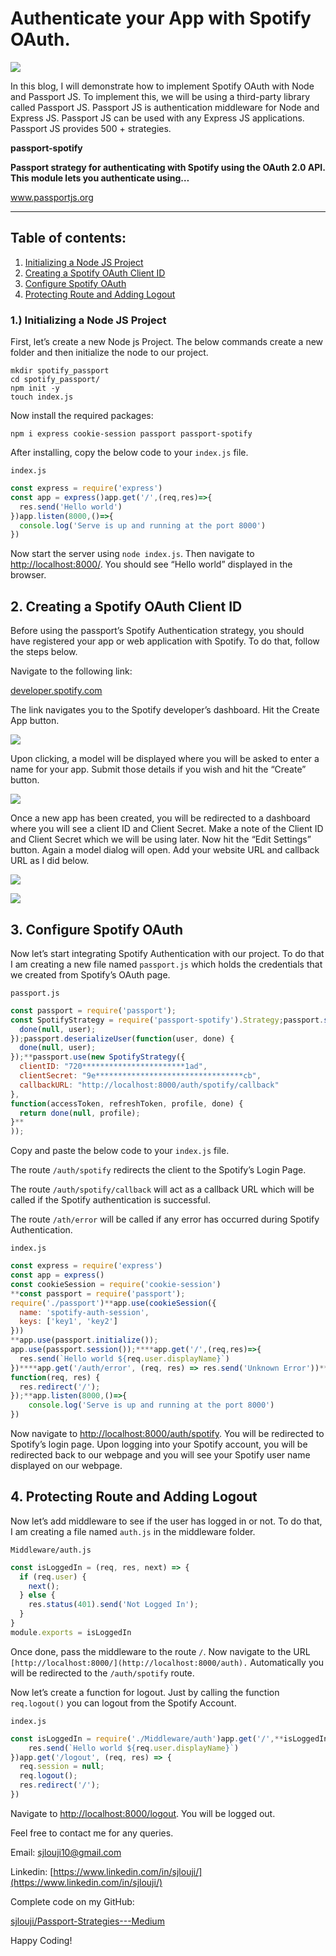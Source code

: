 # Authenticate your App with Spotify OAuth.

![](https://miro.medium.com/max/1400/1*0uR3pFpaPFeSpvDJfYAe0g.png)

In this blog, I will demonstrate how to implement Spotify OAuth with Node and Passport JS. To implement this, we will be using a third-party library called Passport JS. Passport JS is authentication middleware for Node and Express JS. Passport JS can be used with any Express JS applications. Passport JS provides 500 + strategies.

__passport-spotify__

__Passport strategy for authenticating with Spotify using the OAuth 2.0 API. This module lets you authenticate using…__

www.passportjs.org

[](http://www.passportjs.org/packages/passport-spotify/)

---

## Table of contents:

1.  [Initializing a Node JS Project](#f952)
2.  [Creating a Spotify OAuth Client ID](#dde1)
3.  [Configure Spotify OAuth](#35db)
4.  [Protecting Route and Adding Logout](#ef47)

### **1.) Initializing a Node JS Project**

First, let’s create a new Node js Project. The below commands create a new folder and then initialize the node to our project.

```shell
mkdir spotify_passport  
cd spotify_passport/  
npm init -y  
touch index.js
```

Now install the required packages:

```shell
npm i express cookie-session passport passport-spotify
```

After installing, copy the below code to your `index.js` file.

`index.js`

```javascript
const express = require('express')  
const app = express()app.get('/',(req,res)=>{  
  res.send('Hello world')  
})app.listen(8000,()=>{  
  console.log('Serve is up and running at the port 8000')  
})
```

Now start the server using `node index.js`. Then navigate to [http://localhost:8000/](http://localhost:8000/). You should see “Hello world” displayed in the browser.

## 2. Creating a Spotify OAuth Client ID

Before using the passport’s Spotify Authentication strategy, you should have registered your app or web application with Spotify. To do that, follow the steps below.

Navigate to the following link:

[developer.spotify.com](https://developer.spotify.com/dashboard/applications)

The link navigates you to the Spotify developer’s dashboard. Hit the Create App button.

![](https://miro.medium.com/max/1400/1*Vblwueuuun-YH8Ep24hW1Q.png)

Upon clicking, a model will be displayed where you will be asked to enter a name for your app. Submit those details if you wish and hit the “Create” button.

![](https://miro.medium.com/max/1400/1*9HMqsqLuQcuv1je9deqlow.png)

Once a new app has been created, you will be redirected to a dashboard where you will see a client ID and Client Secret. Make a note of the Client ID and Client Secret which we will be using later. Now hit the “Edit Settings” button. Again a model dialog will open. Add your website URL and callback URL as I did below.

![](https://miro.medium.com/max/6356/1*QaTeA6Aptng5PR2eBYuryg.png)

![](https://miro.medium.com/max/2452/1*nM9-kfNZhEle7j9TgeRCUg.png)

## 3. Configure Spotify OAuth

Now let’s start integrating Spotify Authentication with our project. To do that I am creating a new file named `passport.js` which holds the credentials that we created from Spotify’s OAuth page.

`passport.js`

```javascript
const passport = require('passport');  
const SpotifyStrategy = require('passport-spotify').Strategy;passport.serializeUser(function(user, done) {  
  done(null, user);  
});passport.deserializeUser(function(user, done) {  
  done(null, user);  
});**passport.use(new SpotifyStrategy({  
  clientID: "720***********************1ad",  
  clientSecret: "9e*********************************cb",  
  callbackURL: "http://localhost:8000/auth/spotify/callback"  
},  
function(accessToken, refreshToken, profile, done) {  
  return done(null, profile);  
}**  
));
```

Copy and paste the below code to your `index.js` file.

The route `/auth/spotify` redirects the client to the Spotify’s Login Page.

The route `/auth/spotify/callback` will act as a callback URL which will be called if the Spotify authentication is successful.

The route `/ath/error` will be called if any error has occurred during Spotify Authentication.

`index.js`

```javascript
const express = require('express')  
const app = express()  
const cookieSession = require('cookie-session')  
**const passport = require('passport');  
require('./passport')**app.use(cookieSession({  
  name: 'spotify-auth-session',    
  keys: ['key1', 'key2']  
}))  
**app.use(passport.initialize());  
app.use(passport.session());****app.get('/',(req,res)=>{  
  res.send(`Hello world ${req.user.displayName}`)  
})****app.get('/auth/error', (req, res) => res.send('Unknown Error'))****app.get('/auth/spotify',passport.authenticate('spotify'));****app.get('/auth/spotify/callback',passport.authenticate('spotify', { failureRedirect: '/auth/error' }),  
function(req, res) {  
  res.redirect('/');  
});**app.listen(8000,()=>{  
    console.log('Serve is up and running at the port 8000')  
})
```

Now navigate to [http://localhost:8000/auth/spotify](http://localhost:8000/auth/spotify). You will be redirected to Spotify’s login page. Upon logging into your Spotify account, you will be redirected back to our webpage and you will see your Spotify user name displayed on our webpage.

## 4. Protecting Route and Adding Logout

Now let’s add middleware to see if the user has logged in or not. To do that, I am creating a file named `auth.js` in the middleware folder.

`Middleware/auth.js`

```javascript
const isLoggedIn = (req, res, next) => {  
  if (req.user) {  
    next();  
  } else {  
    res.status(401).send('Not Logged In');  
  }  
}
module.exports = isLoggedIn
```

Once done, pass the middleware to the route `/`. Now navigate to the URL `[http://localhost:8000/](http://localhost:8000/auth).` Automatically you will be redirected to the `/auth/spotify` route.

Now let’s create a function for logout. Just by calling the function `req.logout()` you can logout from the Spotify Account.

`index.js`

```javascript
const isLoggedIn = require('./Middleware/auth')app.get('/',**isLoggedIn**,(req,res)=>{  
    res.send(`Hello world ${req.user.displayName}`)  
})app.get('/logout', (req, res) => {  
  req.session = null;  
  req.logout();   
  res.redirect('/');  
})
```

Navigate to [http://localhost:8000/logout](http://localhost:8000/logout). You will be logged out.

Feel free to contact me for any queries.

Email: sjlouji10@gmail.com

Linkedin: [https://www.linkedin.com/in/sjlouji/](https://www.linkedin.com/in/sjlouji/)

Complete code on my GitHub:

[sjlouji/Passport-Strategies---Medium](https://github.com/sjlouji/Passport-Strategies---Medium/tree/master/spotify_clonne)

Happy Coding!


